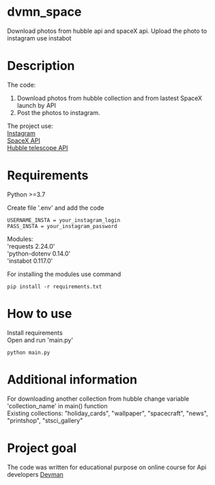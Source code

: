 # dvmn_space
Download photos from hubble api and spaceX api. Upload the photo to instagram use instabot


# Description
The code: 
1. Download photos from hubble collection and from lastest SpaceX launch by API
2. Post the photos to instagram.

The project use:  
[Instagram](https://instagram.com)  
[SpaceX API](https://github.com/r-spacex/SpaceX-API)  
[Hubble telescope API](http://hubblesite.org/api/documentation)  


# Requirements
Python >=3.7

Create file '.env' and add the code
```
USERNAME_INSTA = your_instagram_login
PASS_INSTA = your_instagram_password
```

Modules:  
'requests 2.24.0'   
'python-dotenv 0.14.0'  
'instabot 0.117.0'  

For installing the modules use command
```
pip install -r requirements.txt	
```


# How to use

Install requirements  
Open and run 'main.py'
```
python main.py	
```


# Additional information
For downloading another collection from hubble change variable 'collection_name' in main() function   
Existing collections: "holiday_cards", "wallpaper", "spacecraft", "news", "printshop", "stsci_gallery"

# Project goal

The code was written for educational purpose on online course for Api developers [Devman](http://dvmn.org) 

